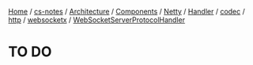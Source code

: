 [Home](https://mengxianbin.github.io) /
[cs-notes](https://mengxianbin.github.io/cs-notes/site) /
[Architecture](https://mengxianbin.github.io/cs-notes/site/Architecture) /
[Components](https://mengxianbin.github.io/cs-notes/site/Architecture/Components) /
[Netty](https://mengxianbin.github.io/cs-notes/site/Architecture/Components/Netty) /
[Handler](https://mengxianbin.github.io/cs-notes/site/Architecture/Components/Netty/Handler) /
[codec](https://mengxianbin.github.io/cs-notes/site/Architecture/Components/Netty/Handler/codec) /
[http](https://mengxianbin.github.io/cs-notes/site/Architecture/Components/Netty/Handler/codec/http) /
[websocketx](https://mengxianbin.github.io/cs-notes/site/Architecture/Components/Netty/Handler/codec/http/websocketx) /
[WebSocketServerProtocolHandler](https://mengxianbin.github.io/cs-notes/site/Architecture/Components/Netty/Handler/codec/http/websocketx/WebSocketServerProtocolHandler)

# TO DO
